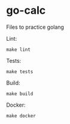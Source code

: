 # go-calc
Files to practice golang

Lint:
```
make lint
```

Tests:
```
make tests
```

Build:
```
make build
```

Docker:
```
make docker
```


